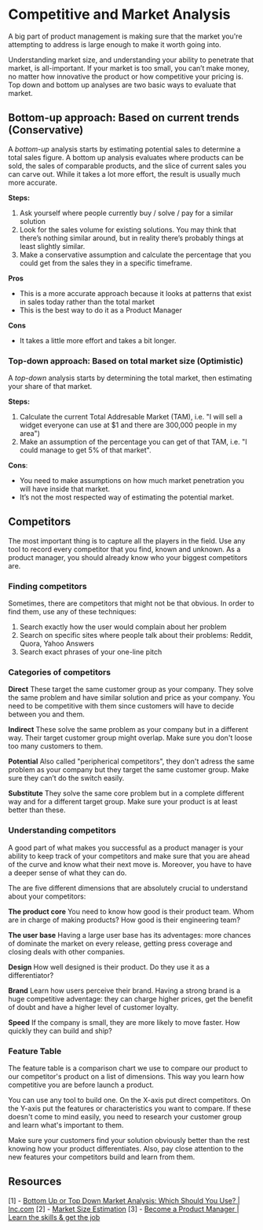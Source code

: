 # Competitive and Market Analysis

A big part of product management is making sure that the market you're attempting to address is large enough to make it worth going into.

Understanding market size, and understanding your ability to penetrate that market, is all-important. If your market is too small, you can’t make money, no matter how innovative the product or how competitive your pricing is. Top down and bottom up analyses are two basic ways to evaluate that market.

## Bottom-up approach: Based on current trends (Conservative)

A *bottom-up* analysis starts by estimating potential sales to determine a total sales figure. A bottom up analysis evaluates where products can be sold, the sales of comparable products, and the slice of current sales you can carve out. While it takes a lot more effort, the result is usually much more accurate.

**Steps:**
1. Ask yourself where people currently buy / solve / pay for a similar solution
2. Look for the sales volume for existing solutions. You may think that there’s nothing similar around, but in reality there’s probably things at least slightly similar.
3. Make a conservative assumption and calculate the percentage that you could get from the sales they in a specific timeframe.

**Pros**
* This is a more accurate approach because it looks at patterns that exist in sales today rather than the total market
* This is the best way to do it as a Product Manager

**Cons**
* It takes a little more effort and takes a bit longer.

### Top-down approach: Based on total market size (Optimistic)

A *top-down* analysis starts by determining the total market, then estimating your share of that market.

**Steps:**
1. Calculate the current Total Addresable Market (TAM), i.e. "I will sell a widget everyone can use at $1 and there are 300,000 people in my area")
2. Make an assumption of the percentage you can get of that TAM, i.e. "I could manage to get 5% of that market".

**Cons**:
* You need to make assumptions on how much market penetration you will have inside that market.
* It’s not the most respected way of estimating the potential market.

## Competitors

The most important thing is to capture all the players in the field. Use any tool to record every competitor that you find, known and unknown. As a product manager, you should already know who your biggest competitors are.

### Finding competitors

Sometimes, there are competitors that might not be that obvious. In order to find them, use any of these techniques:

1. Search exactly how the user would complain about her problem
2. Search on specific sites where people talk about their problems: Reddit, Quora, Yahoo Answers
3. Search exact phrases of your one-line pitch


### Categories of competitors

**Direct**
These target the same customer group as your company. They solve the same problem and have similar solution and price as your company. You need to be competitive with them since customers will have to decide between you and them.

**Indirect**
These solve the same problem as your company but in a different way. Their target customer group might overlap. Make sure you don't loose too many customers to them.

**Potential**
Also called "peripherical competitors", they don't adress the same problem as your company but they target the same customer group. Make sure they can’t do the switch easily.

**Substitute**
They solve the same core problem but in a complete different way and for a different target group. Make sure your product is at least better than these.

  
### Understanding competitors

A good part of what makes you successful as a product manager is your ability to keep track of your competitors and make sure that you are ahead of the curve and know what their next move is. Moreover, you have to have a deeper sense of what they can do.

The are five different dimensions that are absolutely crucial to understand about your competitors:

**The product core**
You need to know how good is their product team. Whom are in charge of making products? How good is their engineering team?

**The user base**
Having a large user base has its adventages: more chances of dominate the market on every release, getting press coverage and closing deals with other companies.

**Design**
How well designed is their product. Do they use it as a differentiator?

**Brand**
Learn how users perceive their brand. Having a strong brand is a huge competitive adventage: they can charge higher prices, get the benefit of doubt and have a higher level of customer loyalty.

**Speed**
If the company is small, they are more likely to move faster. How quickly they can build and ship?


### Feature Table

The feature table is a comparison chart we use to compare our product to our competitor's product on a list of dimensions. This way you learn how competitive you are before launch a product.

You can use any tool to build one. On the X-axis put direct competitors. On the Y-axis put the features or characteristics you want to compare. If these doesn't come to mind easily, you need to research your customer group and learn what's important to them.

<!-- image -->

Make sure your customers find your solution obviously better than the rest knowing how your product differentiates. Also, pay close attention to the new features your competitors build and learn from them.


## Resources
[1] - [Bottom Up or Top Down Market Analysis: Which Should You Use? | Inc.com](https://www.inc.com/jeff-haden/bottom-up-or-top-down-market-analysis-which-should-you-use.html)
[2] - [Market Size Estimation](https://www.planprojections.com/projections/market-size-estimation/)
[3] - [Become a Product Manager | Learn the skills & get the job](https://www.udemy.com/course/become-a-product-manager-learn-the-skills-get-a-job/)